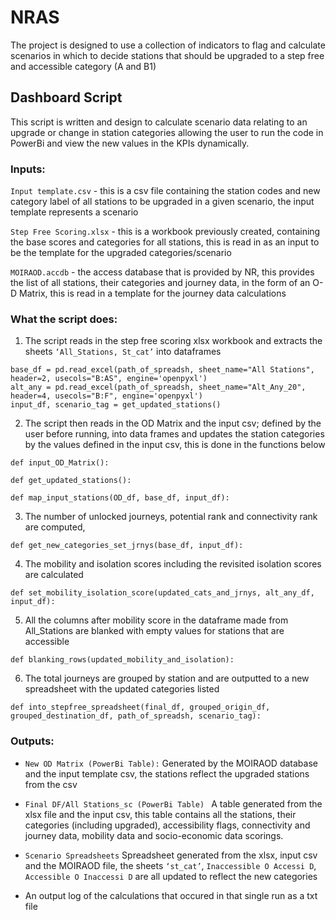 # NRAS

The project is designed to use a collection of indicators to flag and calculate scenarios in which to decide stations that should be upgraded to a step free and accessible category (A and B1)


## Dashboard Script

This script is written and design to calculate scenario data relating to an upgrade or change in station categories allowing the user to run the code in PowerBi and view the new values in the KPIs dynamically. 

### Inputs:

`Input template.csv` - this is a csv file containing the station codes and new category label of all stations to be upgraded in a given scenario, the input template represents a scenario 

`Step Free Scoring.xlsx` - this is a workbook previously created, containing the base scores and categories for all stations, this is read in as an input to be the template for the upgraded categories/scenario 

`MOIRAOD.accdb` - the access database that is provided by NR, this provides the list of all stations, their categories and journey data, in the form of an O-D Matrix, this is read in a template for the journey data calculations 

### What the script does: 


1. The script reads in the step free scoring xlsx workbook and extracts the sheets `‘All_Stations, St_cat’` into dataframes 
```
base_df = pd.read_excel(path_of_spreadsh, sheet_name="All Stations", header=2, usecols="B:AS", engine='openpyxl')
alt_any = pd.read_excel(path_of_spreadsh, sheet_name="Alt_Any_20", header=4, usecols="B:F", engine='openpyxl')
input_df, scenario_tag = get_updated_stations()
```

2. The script then reads in the OD Matrix and the input csv; defined by the user before running, into data frames and updates the station categories by the values defined in the input csv, this is done in the functions below
```
def input_OD_Matrix():

def get_updated_stations():

def map_input_stations(OD_df, base_df, input_df):
```

3. The number of unlocked journeys, potential rank and connectivity rank are computed, 
```
def get_new_categories_set_jrnys(base_df, input_df):
```

4. The mobility and isolation scores including the revisited isolation scores are calculated  
```
def set_mobility_isolation_score(updated_cats_and_jrnys, alt_any_df, input_df):
```

5. All the columns after mobility score in the dataframe made from All_Stations are blanked with empty values for stations that are accessible 
```
def blanking_rows(updated_mobility_and_isolation):
```

6. The total journeys are grouped by station and are outputted to a new spreadsheet with the updated categories listed 
```
def into_stepfree_spreadsheet(final_df, grouped_origin_df, grouped_destination_df, path_of_spreadsh, scenario_tag):
```

### Outputs: 

- `New OD Matrix (PowerBi Table):` Generated by the MOIRAOD database and the input template csv, the stations reflect the upgraded stations from the csv 

- `Final DF/All Stations_sc (PowerBi Table) ` A table generated from the xlsx file and the input csv, this table contains all the stations, their categories (including upgraded), accessibility flags, connectivity and journey data, mobility data and socio-economic data scorings. 

- `Scenario Spreadsheets` Spreadsheet generated from the xlsx, input csv and the MOIRAOD file, the sheets `‘st_cat’`, `Inaccessible O Accessi D`, `Accessible O Inaccessi D` are all updated to reflect the new categories

- An output log of the calculations that occured in that single run as a txt file

